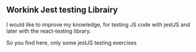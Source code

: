 ## Workink Jest testing Librairy 

I would like to improve my knowledge, for testing JS code with jestJS and later
with the react-testing library.

So you find here, only some jestJS testing exercises 